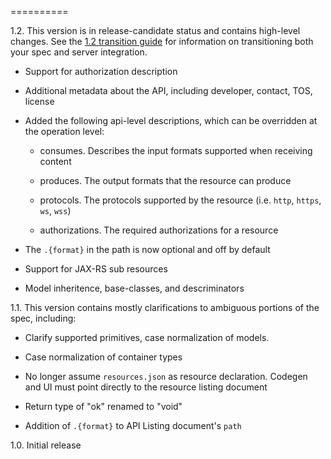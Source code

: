 ==========

1.2.  This version is in release-candidate status and contains high-level changes.  See the [1.2 transition guide](1.2-transition) for information on transitioning both your spec and server integration.

* Support for authorization description

* Additional metadata about the API, including developer, contact, TOS, license

* Added the following api-level descriptions, which can be overridden at the operation level:

  - consumes.  Describes the input formats supported when receiving content

  - produces.  The output formats that the resource can produce

  - protocols.  The protocols supported by the resource (i.e. `http`, `https`, `ws`, `wss`)

  - authorizations.  The required authorizations for a resource

* The `.{format}` in the path is now optional and off by default

* Support for JAX-RS sub resources

* Model inheritence, base-classes, and descriminators

1.1.  This version contains mostly clarifications to ambiguous portions of the spec, including:

* Clarify supported primitives, case normalization of models.

* Case normalization of container types

* No longer assume `resources.json` as resource declaration.  Codegen and UI must point directly to the resource listing document

* Return type of "ok" renamed to "void"

* Addition of `.{format}` to API Listing document's `path`

1.0. Initial release